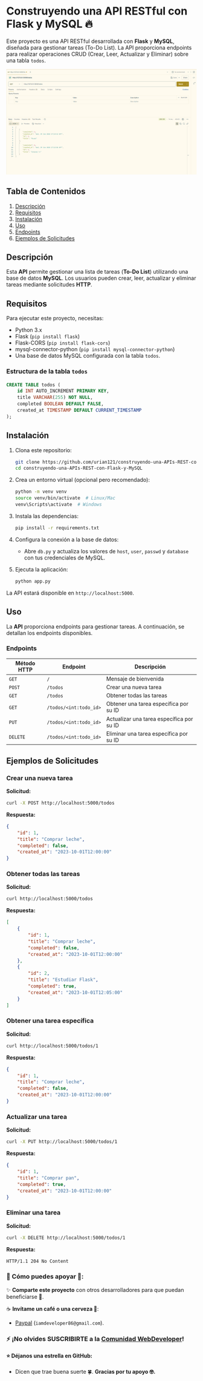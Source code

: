 # Construyendo una API RESTful con Flask y MySQL 🔥

Este proyecto es una API RESTful desarrollada con **Flask** y **MySQL**, diseñada para gestionar tareas (To-Do List). La API proporciona endpoints para realizar operaciones CRUD (Crear, Leer, Actualizar y Eliminar) sobre una tabla `todos`.

![Resultado final](https://raw.githubusercontent.com/urian121/imagenes-proyectos-github/refs/heads/master/Resultado-api-flask-mysql.png)

## Tabla de Contenidos
1. [Descripción](#descripción)
2. [Requisitos](#requisitos)
3. [Instalación](#instalación)
4. [Uso](#uso)
5. [Endpoints](#endpoints)
6. [Ejemplos de Solicitudes](#ejemplos-de-solicitudes)

## Descripción

Esta **API** permite gestionar una lista de tareas (**To-Do List**) utilizando una base de datos **MySQL**. Los usuarios pueden crear, leer, actualizar y eliminar tareas mediante solicitudes **HTTP**.

## Requisitos

Para ejecutar este proyecto, necesitas:

- Python 3.x
- Flask (`pip install flask`)
- Flask-CORS (`pip install flask-cors`)
- mysql-connector-python (`pip install mysql-connector-python`)
- Una base de datos MySQL configurada con la tabla `todos`.

### Estructura de la tabla `todos`

```sql
CREATE TABLE todos (
    id INT AUTO_INCREMENT PRIMARY KEY,
    title VARCHAR(255) NOT NULL,
    completed BOOLEAN DEFAULT FALSE,
    created_at TIMESTAMP DEFAULT CURRENT_TIMESTAMP
);
```

## Instalación

1. Clona este repositorio:
    
    ```bash
    git clone https://github.com/urian121/construyendo-una-APIs-REST-con-Flask-y-MySQL
    cd construyendo-una-APIs-REST-con-Flask-y-MySQL
    ```

2. Crea un entorno virtual (opcional pero recomendado):
    
    ```bash
    python -m venv venv
    source venv/bin/activate  # Linux/Mac
    venv\Scripts\activate  # Windows
    ```
    
3. Instala las dependencias:
    
    ```bash
    pip install -r requirements.txt
    ```
    
4. Configura la conexión a la base de datos:
    
    - Abre `db.py` y actualiza los valores de `host`, `user`, `passwd` y `database` con tus credenciales de MySQL.

5. Ejecuta la aplicación:
    
    ```bash
    python app.py
    ```
    
La API estará disponible en `http://localhost:5000`.


## Uso

La **API** proporciona endpoints para gestionar tareas. A continuación, se detallan los endpoints disponibles.


### Endpoints

| Método HTTP | Endpoint | Descripción |
|------------|---------|-------------|
| `GET`  | `/` | Mensaje de bienvenida |
| `POST` | `/todos` | Crear una nueva tarea |
| `GET`  | `/todos` | Obtener todas las tareas |
| `GET`  | `/todos/<int:todo_id>` | Obtener una tarea específica por su ID |
| `PUT`  | `/todos/<int:todo_id>` | Actualizar una tarea específica por su ID |
| `DELETE` | `/todos/<int:todo_id>` | Eliminar una tarea específica por su ID |


## Ejemplos de Solicitudes

### Crear una nueva tarea

**Solicitud:**
```bash
curl -X POST http://localhost:5000/todos
```

**Respuesta:**
```json
{
    "id": 1,
    "title": "Comprar leche",
    "completed": false,
    "created_at": "2023-10-01T12:00:00"
}
```

### Obtener todas las tareas
**Solicitud:**

```bash
curl http://localhost:5000/todos
```

**Respuesta:**
```json
[
    {
        "id": 1,
        "title": "Comprar leche",
        "completed": false,
        "created_at": "2023-10-01T12:00:00"
    },
    {
        "id": 2,
        "title": "Estudiar Flask",
        "completed": true,
        "created_at": "2023-10-01T12:05:00"
    }
]
```

### Obtener una tarea específica
**Solicitud:**
```bash
curl http://localhost:5000/todos/1
```

**Respuesta:**
```json
{
    "id": 1,
    "title": "Comprar leche",
    "completed": false,
    "created_at": "2023-10-01T12:00:00"
}
```

### Actualizar una tarea
**Solicitud:**
```bash
curl -X PUT http://localhost:5000/todos/1
```

**Respuesta:**
```json
{
    "id": 1,
    "title": "Comprar pan",
    "completed": true,
    "created_at": "2023-10-01T12:00:00"
}
```

### Eliminar una tarea
**Solicitud:**

```bash
curl -X DELETE http://localhost:5000/todos/1
```

**Respuesta:**
```bash
HTTP/1.1 204 No Content
```

### 🙌 Cómo puedes apoyar 📢:

✨ **Comparte este proyecto** con otros desarrolladores para que puedan beneficiarse 📢.

☕ **Invítame un café o una cerveza 🍺**:
   - [Paypal](https://www.paypal.me/iamdeveloper86) (`iamdeveloper86@gmail.com`).

### ⚡ ¡No olvides SUSCRIBIRTE a la [Comunidad WebDeveloper](https://www.youtube.com/WebDeveloperUrianViera?sub_confirmation=1)!


#### ⭐ **Déjanos una estrella en GitHub**:
   - Dicen que trae buena suerte 🍀.
**Gracias por tu apoyo 🤓.**
